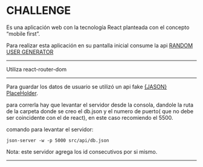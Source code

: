 # CHALLENGE

Es una aplicación web con la tecnología React planteada con el concepto “mobile first”.

Para realizar esta aplicación en su pantalla inicial consume la api [RANDOM USER GENERATOR](https://randomuser.me/api/)

---

Utiliza react-router-dom

---

Para guardar los datos de usuario se utilizó un api fake [{JASON} PlaceHolder](https://jsonplaceholder.typicode.com/).

para correrla hay que levantar el servidor desde la consola, dandole la ruta de la carpeta donde se creo el db.json y el numero de puerto( que no debe ser coincidente con el de react), en este caso recomiendo el 5500.

comando para levantar el servidor:

`json-server -w -p 5000 src/api/db.json`

Nota: este servidor agrega los id consecutivos por si mismo.

---
